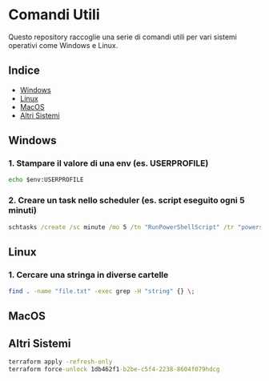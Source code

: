 # Comandi Utili

Questo repository raccoglie una serie di comandi utili per vari sistemi operativi come Windows e Linux.

## Indice

- [Windows](#windows)
- [Linux](#linux)
- [MacOS](#macos)
- [Altri Sistemi](#altri-sistemi)

## Windows

### 1. Stampare il valore di una env (es. USERPROFILE)
```cmd
echo $env:USERPROFILE
```

### 2. Creare un task nello scheduler (es. script eseguito ogni 5 minuti)
```cmd
schtasks /create /sc minute /mo 5 /tn "RunPowerShellScript" /tr "powershell.exe -File %USERPROFILE%\scripts\your_script.ps1" /f
```

## Linux

### 1. Cercare una stringa in diverse cartelle
```bash
find . -name "file.txt" -exec grep -H "string" {} \;
```


## MacOS


## Altri Sistemi

```cmd
terraform apply -refresh-only
terraform force-unlock 1db462f1-b2be-c5f4-2238-8604f079hdcg
```

